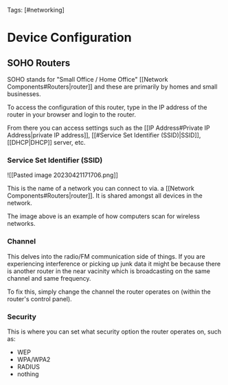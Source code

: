 Tags: [#networking]

# Device Configuration

## SOHO Routers

SOHO stands for "Small Office / Home Office" [[Network Components#Routers|router]] and these are primarily by homes and small businesses.

To access the configuration of this router, type in the IP address of the router in your browser and login to the router.

From there you can access settings such as the [[IP Address#Private IP Address|private IP address]], [[#Service Set Identifier (SSID)|SSID]], [[DHCP|DHCP]] server, etc.

### Service Set Identifier (SSID)

![[Pasted image 20230421171706.png]]

This is the name of a network you can connect to via. a [[Network Components#Routers|router]].
It is shared amongst all devices in the network.

The image above is an example of how computers scan for wireless networks.

### Channel

This delves into the radio/FM communication side of things. If you are experiencing interference or picking up junk data it might be because there is another router in the near vacinity which is broadcasting on the same channel and same frequency.

To fix this, simply change the channel the router operates on (within the router's control panel).

### Security

This is where you can set what security option the router operates on, such as:

- WEP
- WPA/WPA2
- RADIUS
- nothing
